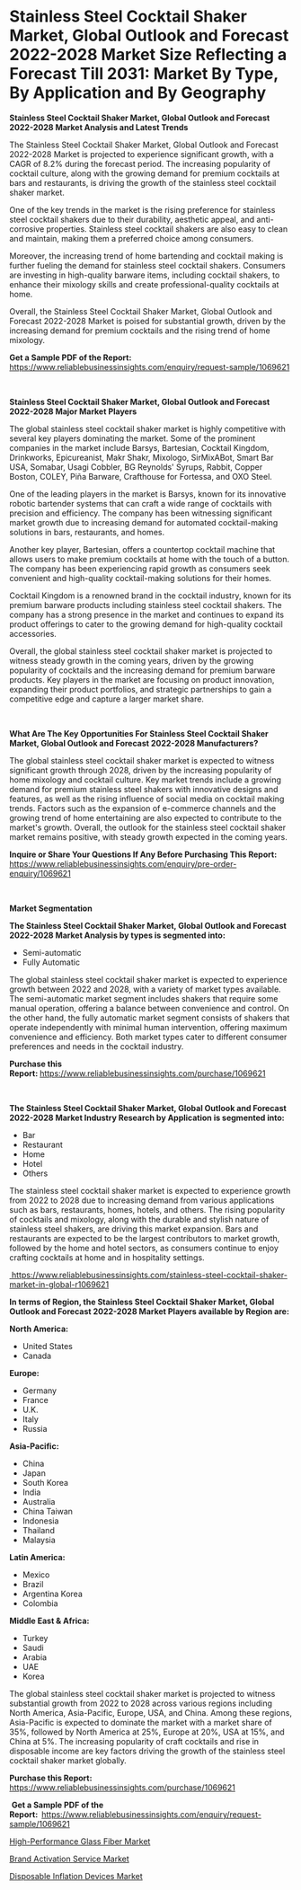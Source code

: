<p><h1>Stainless Steel Cocktail Shaker Market, Global Outlook and Forecast 2022-2028 Market Size Reflecting a Forecast Till 2031: Market By Type, By Application and By Geography</h1></p><p><strong>Stainless Steel Cocktail Shaker Market, Global Outlook and Forecast 2022-2028 Market Analysis and Latest Trends</strong></p>
<p><p>The Stainless Steel Cocktail Shaker Market, Global Outlook and Forecast 2022-2028 Market is projected to experience significant growth, with a CAGR of 8.2% during the forecast period. The increasing popularity of cocktail culture, along with the growing demand for premium cocktails at bars and restaurants, is driving the growth of the stainless steel cocktail shaker market.</p><p>One of the key trends in the market is the rising preference for stainless steel cocktail shakers due to their durability, aesthetic appeal, and anti-corrosive properties. Stainless steel cocktail shakers are also easy to clean and maintain, making them a preferred choice among consumers.</p><p>Moreover, the increasing trend of home bartending and cocktail making is further fueling the demand for stainless steel cocktail shakers. Consumers are investing in high-quality barware items, including cocktail shakers, to enhance their mixology skills and create professional-quality cocktails at home.</p><p>Overall, the Stainless Steel Cocktail Shaker Market, Global Outlook and Forecast 2022-2028 Market is poised for substantial growth, driven by the increasing demand for premium cocktails and the rising trend of home mixology.</p></p>
<p><strong>Get a Sample PDF of the Report:&nbsp;</strong> <a href="https://www.reliablebusinessinsights.com/enquiry/request-sample/1069621">https://www.reliablebusinessinsights.com/enquiry/request-sample/1069621</a></p>
<p>&nbsp;</p>
<p><strong>Stainless Steel Cocktail Shaker Market, Global Outlook and Forecast 2022-2028 Major Market Players</strong></p>
<p><p>The global stainless steel cocktail shaker market is highly competitive with several key players dominating the market. Some of the prominent companies in the market include Barsys, Bartesian, Cocktail Kingdom, Drinkworks, Epicureanist, Makr Shakr, Mixologo, SirMixABot, Smart Bar USA, Somabar, Usagi Cobbler, BG Reynolds' Syrups, Rabbit, Copper Boston, COLEY, Piña Barware, Crafthouse for Fortessa, and OXO Steel.</p><p>One of the leading players in the market is Barsys, known for its innovative robotic bartender systems that can craft a wide range of cocktails with precision and efficiency. The company has been witnessing significant market growth due to increasing demand for automated cocktail-making solutions in bars, restaurants, and homes.</p><p>Another key player, Bartesian, offers a countertop cocktail machine that allows users to make premium cocktails at home with the touch of a button. The company has been experiencing rapid growth as consumers seek convenient and high-quality cocktail-making solutions for their homes.</p><p>Cocktail Kingdom is a renowned brand in the cocktail industry, known for its premium barware products including stainless steel cocktail shakers. The company has a strong presence in the market and continues to expand its product offerings to cater to the growing demand for high-quality cocktail accessories.</p><p>Overall, the global stainless steel cocktail shaker market is projected to witness steady growth in the coming years, driven by the growing popularity of cocktails and the increasing demand for premium barware products. Key players in the market are focusing on product innovation, expanding their product portfolios, and strategic partnerships to gain a competitive edge and capture a larger market share.</p></p>
<p>&nbsp;</p>
<p><strong>What Are The Key Opportunities For Stainless Steel Cocktail Shaker Market, Global Outlook and Forecast 2022-2028 Manufacturers?</strong></p>
<p><p>The global stainless steel cocktail shaker market is expected to witness significant growth through 2028, driven by the increasing popularity of home mixology and cocktail culture. Key market trends include a growing demand for premium stainless steel shakers with innovative designs and features, as well as the rising influence of social media on cocktail making trends. Factors such as the expansion of e-commerce channels and the growing trend of home entertaining are also expected to contribute to the market's growth. Overall, the outlook for the stainless steel cocktail shaker market remains positive, with steady growth expected in the coming years.</p></p>
<p><strong>Inquire or Share Your Questions If Any Before Purchasing This Report:</strong> <a href="https://www.reliablebusinessinsights.com/enquiry/pre-order-enquiry/1069621">https://www.reliablebusinessinsights.com/enquiry/pre-order-enquiry/1069621</a></p>
<p>&nbsp;</p>
<p><strong>Market Segmentation</strong></p>
<p><strong>The Stainless Steel Cocktail Shaker Market, Global Outlook and Forecast 2022-2028 Market Analysis by types is segmented into:</strong></p>
<p><ul><li>Semi-automatic</li><li>Fully Automatic</li></ul></p>
<p><p>The global stainless steel cocktail shaker market is expected to experience growth between 2022 and 2028, with a variety of market types available. The semi-automatic market segment includes shakers that require some manual operation, offering a balance between convenience and control. On the other hand, the fully automatic market segment consists of shakers that operate independently with minimal human intervention, offering maximum convenience and efficiency. Both market types cater to different consumer preferences and needs in the cocktail industry.</p></p>
<p><strong>Purchase this Report:&nbsp;</strong><a href="https://www.reliablebusinessinsights.com/purchase/1069621">https://www.reliablebusinessinsights.com/purchase/1069621</a></p>
<p>&nbsp;</p>
<p><strong>The Stainless Steel Cocktail Shaker Market, Global Outlook and Forecast 2022-2028 Market Industry Research by Application is segmented into:</strong></p>
<p><ul><li>Bar</li><li>Restaurant</li><li>Home</li><li>Hotel</li><li>Others</li></ul></p>
<p><p>The stainless steel cocktail shaker market is expected to experience growth from 2022 to 2028 due to increasing demand from various applications such as bars, restaurants, homes, hotels, and others. The rising popularity of cocktails and mixology, along with the durable and stylish nature of stainless steel shakers, are driving this market expansion. Bars and restaurants are expected to be the largest contributors to market growth, followed by the home and hotel sectors, as consumers continue to enjoy crafting cocktails at home and in hospitality settings.</p></p>
<p><a href="https://www.reliablebusinessinsights.com/stainless-steel-cocktail-shaker-market-in-global-r1069621">&nbsp;https://www.reliablebusinessinsights.com/stainless-steel-cocktail-shaker-market-in-global-r1069621</a></p>
<p><strong>In terms of Region, the Stainless Steel Cocktail Shaker Market, Global Outlook and Forecast 2022-2028 Market Players available by Region are:</strong></p>
<p>
    <p> <strong> North America: </strong>
        <ul>
            <li>United States</li>
            <li>Canada</li>
        </ul>
        </p> 
    <p> <strong> Europe: </strong>
        <ul>
            <li>Germany</li>
            <li>France</li>
            <li>U.K.</li>
            <li>Italy</li>
            <li>Russia</li>
        </ul>
        </p> 
    <p> <strong> Asia-Pacific: </strong>
        <ul>
            <li>China</li>
            <li>Japan</li>
            <li>South Korea</li>
            <li>India</li>
            <li>Australia</li>
            <li>China Taiwan</li>
            <li>Indonesia</li>
            <li>Thailand</li>
            <li>Malaysia</li>
        </ul>
        </p> 
    <p> <strong> Latin America: </strong>
        <ul>
            <li>Mexico</li>
            <li>Brazil</li>
            <li>Argentina Korea</li>
            <li>Colombia</li>
        </ul>
        </p> 
    <p> <strong> Middle East & Africa: </strong>
        <ul>
            <li>Turkey</li>
            <li>Saudi</li>
            <li>Arabia</li>
            <li>UAE</li>
            <li>Korea</li>
        </ul>
    </p>
    </p>
<p><p>The global stainless steel cocktail shaker market is projected to witness substantial growth from 2022 to 2028 across various regions including North America, Asia-Pacific, Europe, USA, and China. Among these regions, Asia-Pacific is expected to dominate the market with a market share of 35%, followed by North America at 25%, Europe at 20%, USA at 15%, and China at 5%. The increasing popularity of craft cocktails and rise in disposable income are key factors driving the growth of the stainless steel cocktail shaker market globally.</p></p>
<p><strong>Purchase this Report: </strong><a href="https://www.reliablebusinessinsights.com/purchase/1069621">https://www.reliablebusinessinsights.com/purchase/1069621</a></p>
<p>&nbsp;<strong>Get a Sample PDF of the Report:&nbsp;&nbsp;</strong><a href="https://www.reliablebusinessinsights.com/enquiry/request-sample/1069621">https://www.reliablebusinessinsights.com/enquiry/request-sample/1069621</a></p>
<p><strong></strong></p>
<p><p><a href="https://github.com/ochgvvcj16/Market-Research-Report-List-1/blob/main/high-performance-glass-fiber-market.md">High-Performance Glass Fiber Market</a></p><p><a href="https://issuu.com/reportprime-2/docs/brand-activation-service-market-size-2030.pptx">Brand Activation Service Market</a></p><p><a href="https://github.com/JosephMorgnlvXXff/Market-Research-Report-List-1/blob/main/disposable-inflation-devices-market.md">Disposable Inflation Devices Market</a></p></p>